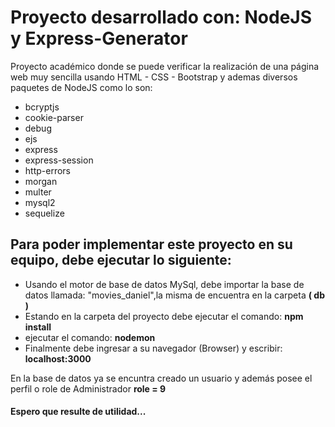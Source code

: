 <h1>Proyecto desarrollado con:  NodeJS  y Express-Generator </h1>
<p>Proyecto académico donde se puede verificar la realización de una página web muy sencilla usando HTML - CSS - Bootstrap y  ademas diversos 
paquetes de NodeJS como lo son: </p>
<ul>
   <li>bcryptjs</li>
   <li>cookie-parser</li>
   <li>debug</li>
   <li>ejs</li>
   <li>express</li>
   <li>express-session</li>
   <li>http-errors</li>
   <li>morgan</li>
   <li>multer</li>
   <li>mysql2</li>
   <li>sequelize</li>
</ul>
<h2>Para poder implementar este proyecto en su equipo, debe ejecutar lo siguiente:</h2>
<ul>
   <li>Usando el motor de base de datos MySql, debe importar la base de datos llamada: "movies_daniel",la misma de encuentra en la carpeta <strong>( db )</strong></li>
   <li>Estando en la carpeta del proyecto debe ejecutar el comando: <strong> npm install </strong> </li>
   <li>ejecutar el comando: <strong>nodemon </strong> </li>
   <li>Finalmente debe ingresar a su navegador (Browser) y escribir: <strong> localhost:3000</strong> </li>
</ul>
<p>En la base de datos ya se encuntra creado un usuario y además posee el perfil o role de Administrador  <strong> role = 9 </strong>   </p>
<h4>Espero que resulte de utilidad...</h4>
